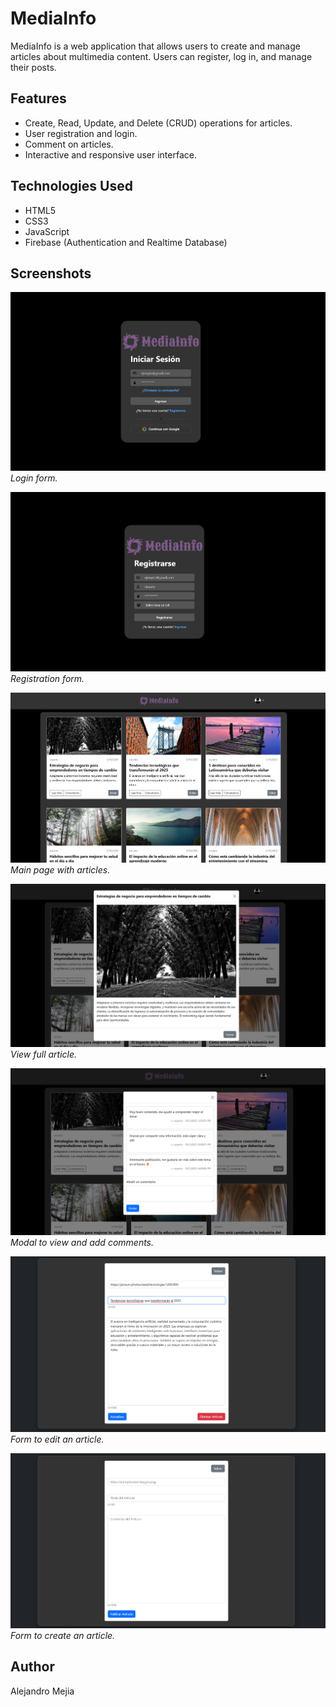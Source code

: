 # MediaInfo

MediaInfo is a web application that allows users to create and manage articles about multimedia content. Users can register, log in, and manage their posts.

## Features

- Create, Read, Update, and Delete (CRUD) operations for articles.
- User registration and login.
- Comment on articles.
- Interactive and responsive user interface.

## Technologies Used

- HTML5
- CSS3
- JavaScript
- Firebase (Authentication and Realtime Database)

## Screenshots

![Login](images/2.png)
_Login form._

![Register](images/1.png)
_Registration form._

![Main Page](images/3.png)
_Main page with articles._

![View of all articles.](images/4.png)
_View full article._

![Comments](images/5.png)
_Modal to view and add comments._

![Edit Article](images/6.png)
_Form to edit an article._

![Create Article](images/7.png)
_Form to create an article._

## Author

Alejandro Mejia
